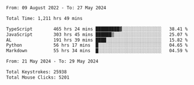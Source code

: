 <!--START_SECTION:waka-->

```txt
From: 09 August 2022 - To: 27 May 2024

Total Time: 1,211 hrs 49 mins

TypeScript        465 hrs 24 mins █████████▓░░░░░░░░░░░░░░░   38.41 %
JavaScript        303 hrs 45 mins ██████▒░░░░░░░░░░░░░░░░░░   25.07 %
AL                191 hrs 39 mins ████░░░░░░░░░░░░░░░░░░░░░   15.82 %
Python            56 hrs 17 mins  █░░░░░░░░░░░░░░░░░░░░░░░░   04.65 %
Markdown          55 hrs 34 mins  █░░░░░░░░░░░░░░░░░░░░░░░░   04.59 %
```

<!--END_SECTION:waka-->
<!--END_SECTION:activity-->
<!--END_SECTION:activity-->
<!--END_SECTION:activity-->
<!--END_SECTION:activity-->
<!--END_SECTION:activity-->
<!--START_SECTION:activity-->
<!--START_SECTION:activity-->

```txt
From: 21 May 2024 - To: 29 May 2024

Total Keystrokes: 25938
Total Mouse Clicks: 5201
```

<!--END_SECTION:activity-->
<!--END_SECTION:activity-->
